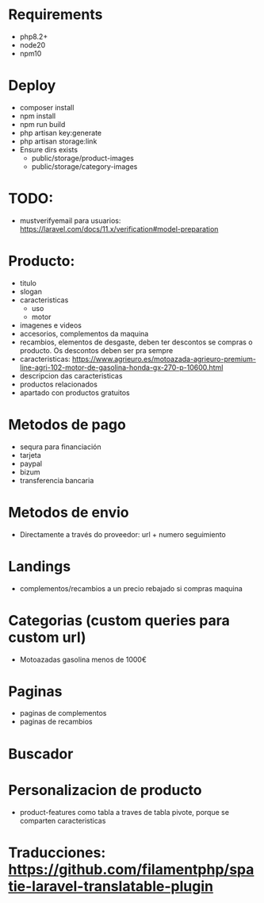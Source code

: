 # Requirements
 - php8.2+
 - node20
 - npm10

# Deploy
 - composer install
 - npm install
 - npm run build
 - php artisan key:generate
 - php artisan storage:link
 - Ensure dirs exists
   - public/storage/product-images
   - public/storage/category-images

 # TODO:
  - mustverifyemail para usuarios: https://laravel.com/docs/11.x/verification#model-preparation

 # Producto:
   - titulo
   - slogan
   - caracteristicas
     - uso
     - motor
   - imagenes e videos
   - accesorios, complementos da maquina
   - recambios, elementos de desgaste, deben ter descontos se compras o producto. Os descontos deben ser pra sempre
   - caracteristicas: https://www.agrieuro.es/motoazada-agrieuro-premium-line-agri-102-motor-de-gasolina-honda-gx-270-p-10600.html
   - descripcion das caracteristicas
   - productos relacionados
   - apartado con productos gratuitos

  # Metodos de pago
  - sequra para financiación
  - tarjeta
  - paypal
  - bizum
  - transferencia bancaria

  # Metodos de envio
  - Directamente a través do proveedor: url + numero seguimiento

  # Landings
  - complementos/recambios a un precio rebajado si compras maquina

  # Categorias (custom queries para custom url)
   - Motoazadas gasolina menos de 1000€

  # Paginas
   - paginas de complementos
   - paginas de recambios

  # Buscador

  # Personalizacion de producto
   - product-features como tabla a traves de tabla pivote, porque se comparten caracteristicas

 # Traducciones: https://github.com/filamentphp/spatie-laravel-translatable-plugin